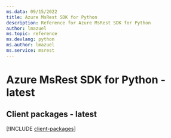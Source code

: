 ```yaml
---
ms.data: 09/15/2022
title: Azure MsRest SDK for Python
description: Reference for Azure MsRest SDK for Python
author: lmazuel
ms.topic: reference
ms.devlang: python
ms.author: lmazuel
ms.service: msrest
---
```

# Azure MsRest SDK for Python - latest

## Client packages - latest
[!INCLUDE [client-packages](msrest-client-index.md)]
